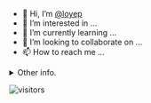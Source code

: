 - 👋 Hi, I’m [@loyep](https://github.com/loyep)
- 👀 I’m interested in ...
- 🌱 I’m currently learning ...
- 💞️ I’m looking to collaborate on ...
- 📫 How to reach me ...

<details>
  <summary>Other info.</summary>
  <br>

<!--START_SECTION:waka-->

```txt
Vue.js       4 hrs 28 mins   █████████████▒░░░░░░░░░░░   53.03 %
TypeScript   3 hrs 12 mins   █████████▓░░░░░░░░░░░░░░░   38.06 %
JavaScript   27 mins         █▒░░░░░░░░░░░░░░░░░░░░░░░   05.37 %
JSON         8 mins          ▒░░░░░░░░░░░░░░░░░░░░░░░░   01.70 %
Text         4 mins          ▒░░░░░░░░░░░░░░░░░░░░░░░░   00.90 %
```

<!--END_SECTION:waka-->

</details>

![visitors](https://visitor-badge.glitch.me/badge?page_id=loyep.loyep)
